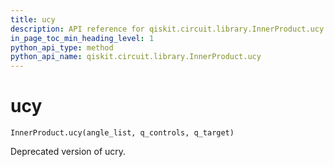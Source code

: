 ```yaml
---
title: ucy
description: API reference for qiskit.circuit.library.InnerProduct.ucy
in_page_toc_min_heading_level: 1
python_api_type: method
python_api_name: qiskit.circuit.library.InnerProduct.ucy
---
```


# ucy

<span id="qiskit.circuit.library.InnerProduct.ucy" />

`InnerProduct.ucy(angle_list, q_controls, q_target)`

Deprecated version of ucry.

